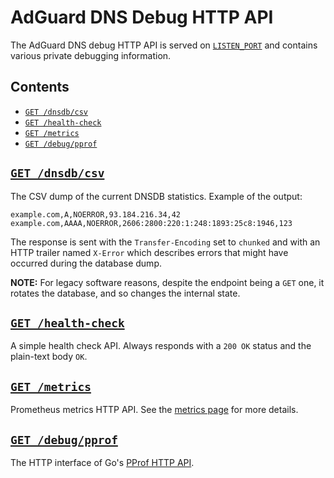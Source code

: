  #  AdGuard DNS Debug HTTP API

The AdGuard DNS debug HTTP API is served on [`LISTEN_PORT`][env-listen_port] and
contains various private debugging information.

##  Contents

 *  [`GET /dnsdb/csv`](#dnsdb-csv)
 *  [`GET /health-check`](#health-check)
 *  [`GET /metrics`](#metrics)
 *  [`GET /debug/pprof`](#pprof)

[env-listen_port]: environment.md#LISTEN_PORT



##  <a href="#dnsdb-csv" id="dnsdb-csv" name="dnsdb-csv">`GET /dnsdb/csv`</a>

The CSV dump of the current DNSDB statistics.  Example of the output:

```csv
example.com,A,NOERROR,93.184.216.34,42
example.com,AAAA,NOERROR,2606:2800:220:1:248:1893:25c8:1946,123
```

The response is sent with the `Transfer-Encoding` set to `chunked` and with an
HTTP trailer named `X-Error` which describes errors that might have occurred
during the database dump.

**NOTE:**  For legacy software reasons, despite the endpoint being a `GET` one,
it rotates the database, and so changes the internal state.



##  <a href="#health-check" id="health-check" name="health-check">`GET /health-check`</a>

A simple health check API.  Always responds with a `200 OK` status and the
plain-text body `OK`.



##  <a href="#metrics" id="metrics" name="metrics">`GET /metrics`</a>

Prometheus metrics HTTP API.  See the [metrics page][metrics] for more details.

[metrics]: metrics.md



##  <a href="#pprof" id="pprof" name="pprof">`GET /debug/pprof`</a>

The HTTP interface of Go's [PProf HTTP API][pprof api].

[pprof api]: https://pkg.go.dev/net/http/pprof
